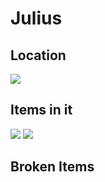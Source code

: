 # Julius

## Location 
![](01128301c9a515a0567b0878387fed84_MD5.jpg)


## Items in it
![](a9754adb96ed79fc76932db6ba82fbd4_MD5.jpg)
![](8eb81578967bafbb44aa66270d8f2f20_MD5.jpg)


## Broken Items
